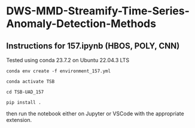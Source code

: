 # DWS-MMD-Streamify-Time-Series-Anomaly-Detection-Methods

## Instructions for 157.ipynb (HBOS, POLY, CNN)
Tested using conda 23.7.2 on Ubuntu 22.04.3 LTS
```
conda env create -f environment_157.yml

conda activate TSB

cd TSB-UAD_157

pip install .
```

then run the notebook either on Jupyter or VSCode with the appropriate extension.